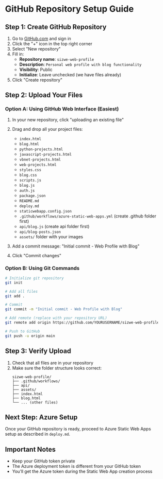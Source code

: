 # GitHub Repository Setup Guide

## Step 1: Create GitHub Repository

1. Go to [GitHub.com](https://github.com) and sign in
2. Click the "+" icon in the top right corner
3. Select "New repository"
4. Fill in:
   - **Repository name**: `sizwe-web-profile`
   - **Description**: `Personal web profile with blog functionality`
   - **Visibility**: Public
   - **Initialize**: Leave unchecked (we have files already)
5. Click "Create repository"

## Step 2: Upload Your Files

### Option A: Using GitHub Web Interface (Easiest)

1. In your new repository, click "uploading an existing file"
2. Drag and drop all your project files:
   - `index.html`
   - `blog.html`
   - `python-projects.html`
   - `javascript-projects.html`
   - `vbnet-projects.html`
   - `web-projects.html`
   - `styles.css`
   - `blog.css`
   - `scripts.js`
   - `blog.js`
   - `auth.js`
   - `package.json`
   - `README.md`
   - `deploy.md`
   - `staticwebapp.config.json`
   - `.github/workflows/azure-static-web-apps.yml` (create .github folder first)
   - `api/blog.js` (create api folder first)
   - `api/blog-posts.json`
   - `assets/` folder with your images

3. Add a commit message: "Initial commit - Web Profile with Blog"
4. Click "Commit changes"

### Option B: Using Git Commands

```bash
# Initialize git repository
git init

# Add all files
git add .

# Commit
git commit -m "Initial commit - Web Profile with Blog"

# Add remote (replace with your repository URL)
git remote add origin https://github.com/YOURUSERNAME/sizwe-web-profile.git

# Push to GitHub
git push -u origin main
```

## Step 3: Verify Upload

1. Check that all files are in your repository
2. Make sure the folder structure looks correct:
   ```
   sizwe-web-profile/
   ├── .github/workflows/
   ├── api/
   ├── assets/
   ├── index.html
   ├── blog.html
   └── ... (other files)
   ```

## Next Step: Azure Setup

Once your GitHub repository is ready, proceed to Azure Static Web Apps setup as described in `deploy.md`.

## Important Notes

- Keep your GitHub token private
- The Azure deployment token is different from your GitHub token
- You'll get the Azure token during the Static Web App creation process
